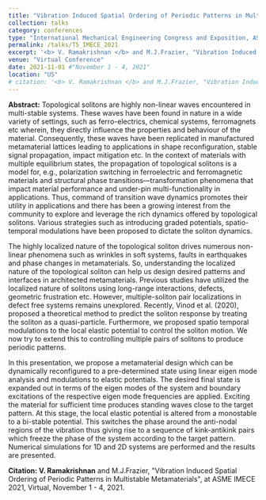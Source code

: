 ```yaml
---
title: "Vibration Induced Spatial Ordering of Periodic Patterns in Multistable Metamaterials"
collection: talks
category: conferences
type: "International Mechanical Engineering Congress and Exposition, ASME"
permalink: /talks/T5_IMECE_2021
excerpt: '<b> V. Ramakrishnan </b> and M.J.Frazier, "Vibration Induced Spatial Ordering of Periodic Patterns in Multistable Metamaterials", at ASME IMECE 2021.'
venue: "Virtual Conference"
date: 2021-11-01 #"November 1 - 4, 2021"
location: "US"
# citation: '<b> V. Ramakrishnan </b> and M.J.Frazier, "Vibration Induced Spatial Ordering of Periodic Patterns in Multistable Metamaterials", at ASME IMECE 2021, Virtual, November 1 - 4, 2021.'
---
```


**Abstract:** Topological solitons are highly non-linear waves encountered in multi-stable systems. These waves have been found in nature in a wide variety of settings, such as ferro-electrics, chemical systems, ferromagnets etc wherein, they directly influence the properties and behaviour of the material. Consequently, these waves have been replicated in manufactured metamaterial lattices leading to applications in shape reconfiguration, stable signal propagation, impact mitigation etc. In the context of materials with multiple equilibrium states, the propagation of topological solitons is a model for, e.g., polarization switching in ferroelectric and ferromagnetic materials and structural phase transitions—transformation phenomena that impact material performance and under-pin multi-functionality in applications. Thus, command of transition wave dynamics promotes their utility in applications and there has been a growing interest from the community to explore and leverage the rich dynamics offered by topological solitons. Various strategies such as introducing graded potentials, spatio-temporal modulations have been proposed to dictate the soliton dynamics.

The highly localized nature of the topological soliton drives numerous non-linear phenomena such as wrinkles in soft systems, faults in earthquakes and phase changes in metamaterials. So, understanding the localized nature of the topological soliton can help us design desired patterns and interfaces in architected metamaterials. Previous studies have utilized the localized nature of solitons using long-range interactions, defects, geometric frustration etc. However, multiple-soliton pair localizations in defect free systems remains unexplored. Recently, Vinod et al. (2020), proposed a theoretical method to predict the soliton response by treating the soliton as a quasi-particle. Furthermore, we proposed spatio temporal modulations to the local elastic potential to control the soliton motion. We now try to extend this to controlling multiple pairs of solitons to produce periodic patterns.

In this presentation, we propose a metamaterial design which can be dynamically reconfigured to a pre-determined state using linear eigen mode analysis and modulations to elastic potentials. The desired final state is expanded out in terms of the eigen modes of the system and boundary excitations of the respective eigen mode frequencies are applied. Exciting the material for sufficient time produces standing waves close to the target pattern. At this stage, the local elastic potential is altered from a monostable to a bi-stable potential. This switches the phase around the anti-nodal regions of the vibration thus giving rise to a sequence of kink-antikink pairs which freeze the phase of the system according to the target pattern. Numerical simulations for 1D and 2D systems are performed and the results are presented.

**Citation: V. Ramakrishnan** and M.J.Frazier, "Vibration Induced Spatial Ordering of Periodic Patterns in Multistable Metamaterials", at ASME IMECE 2021, Virtual, November 1 - 4, 2021.